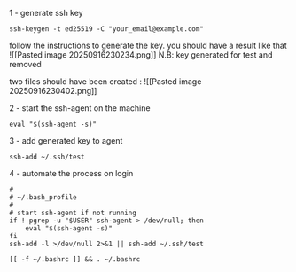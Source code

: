 1 - generate ssh key

```
ssh-keygen -t ed25519 -C "your_email@example.com"
```

follow the instructions  to generate the key. you should have a result like that
![[Pasted image 20250916230234.png]]
N.B: key generated for test and removed

two files should have been created : 
![[Pasted image 20250916230402.png]]

2 - start the ssh-agent on the machine 

```
eval "$(ssh-agent -s)"
```

3 - add generated key to agent 

```
ssh-add ~/.ssh/test
```

4 - automate the process on login

```
#
# ~/.bash_profile
#
# start ssh-agent if not running
if ! pgrep -u "$USER" ssh-agent > /dev/null; then
    eval "$(ssh-agent -s)"
fi
ssh-add -l >/dev/null 2>&1 || ssh-add ~/.ssh/test

[[ -f ~/.bashrc ]] && . ~/.bashrc
```
